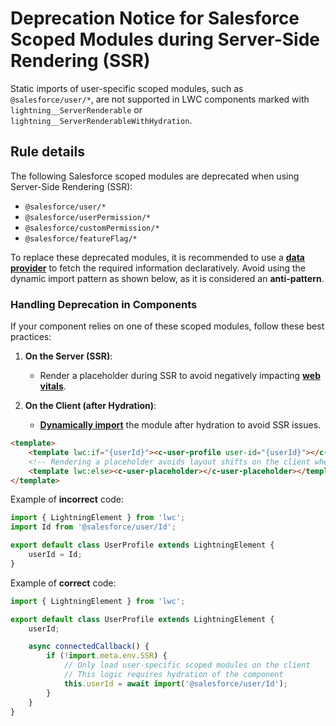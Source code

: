 # Deprecation Notice for Salesforce Scoped Modules during Server-Side Rendering (SSR)

Static imports of user-specific scoped modules, such as `@salesforce/user/*`, are not supported in LWC components marked with `lightning__ServerRenderable` or `lightning__ServerRenderableWithHydration`.

## Rule details

The following Salesforce scoped modules are deprecated when using Server-Side Rendering (SSR):

-   `@salesforce/user/*`
-   `@salesforce/userPermission/*`
-   `@salesforce/customPermission/*`
-   `@salesforce/featureFlag/*`

To replace these deprecated modules, it is recommended to use a **[data provider](https://github.com/salesforce-experience-platform-emu/lwr/blob/main/packages/%40lwrjs/lwc-ssr/best_practices.md#data-providers)** to fetch the required information declaratively. Avoid using the dynamic import pattern as shown below, as it is considered an **anti-pattern**.

### Handling Deprecation in Components

If your component relies on one of these scoped modules, follow these best practices:

1. **On the Server (SSR)**:

    - Render a placeholder during SSR to avoid negatively impacting **[web vitals](https://web.dev/articles/vitals)**.

2. **On the Client (after Hydration)**:
    - **[Dynamically import](https://developer.salesforce.com/docs/platform/lwr/guide/lwr-portable-best-practices.html#dynamically-import-non-portable-modules)** the module after hydration to avoid SSR issues.

```html
<template>
    <template lwc:if="{userId}"><c-user-profile user-id="{userId}"></c-user-profile></template>
    <!-- Rendering a placeholder avoids layout shifts on the client when the user ID is loaded -->
    <template lwc:else><c-user-placeholder></c-user-placeholder></template>
</template>
```

Example of **incorrect** code:

```js
import { LightningElement } from 'lwc';
import Id from '@salesforce/user/Id';

export default class UserProfile extends LightningElement {
    userId = Id;
}
```

Example of **correct** code:

```js
import { LightningElement } from 'lwc';

export default class UserProfile extends LightningElement {
    userId;

    async connectedCallback() {
        if (!import.meta.env.SSR) {
            // Only load user-specific scoped modules on the client
            // This logic requires hydration of the component
            this.userId = await import('@salesforce/user/Id');
        }
    }
}
```
